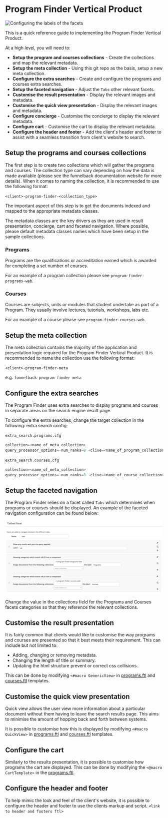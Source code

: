 # Program Finder Vertical Product

![Configuring the labels of the facets](@documentation/images/program_finder_overview.png "Configuring the labels of the facets")

This is a quick reference guide to implementing the Program Finder Vertical Product.

At a high level, you will need to:

* **Setup the program and courses collections** - Create the collections and map the relevant metadata.
* **Setup the meta collection** - Using this git repo as the basis, setup a new meta collection.
* **Configure the extra searches** - Create and configure the programs and courses extra searches.
* **Setup the faceted navigation** - Adjust the `Tabs` other relevant facets.
* **Customise the result presentation** - Display the relevant images and metadata.
* **Customise the quick view presentation** - Display the relevant images and metadata.
* **Configure concierge** - Customise the concierge to display the relevant metadata.
* **Configure cart** - Customise the cart to display the relevant metadata.
* **Configure the header and footer** - Add the client's header and footer to assist with a seamless transition from client's website to search.

## Setup the programs and courses collections

The first step is to create two collections which will gather the programs and courses. The collection type can vary depending on how the data is made available (please see the funnelback documentation website for more details). When it comes to naming the collection, it is recommended to use the following format:

`<client>-program-finder-<collection_type>`

The important aspect of this step is to get the documents indexed and mapped to the appropriate metadata classes.

The metadata classes are the key drivers as they are used in result presentation, concierge, cart and faceted navigation. Where possible, please default metadata classes names which have been setup in the sample collections.

### Programs

Programs are the qualifications or accreditation earned which is awarded for completing a set number of courses.

For an example of a program collection please see `program-finder-programs-web`.

### Courses

Courses are subjects, units or modules that student undertake as part of a Program. They usually involve lectures, tutorials, workshops, labs etc.

For an example of a course please see `program-finder-courses-web`.

## Setup the meta collection

The meta collection contains the majority of the application and presentation logic required for the Program Finder Vertical Product. It is recommended to name the collection use the following format:

`<client>-program-finder-meta`

e.g. `funnelback-program-finder-meta`

## Configure the extra searches

The Program Finder uses extra searches to display programs and courses in separate areas on the search engine result page.

To configure the extra searches, change the target collection in the following: extra search config:

`extra_search.programs.cfg`

```java
collection=<name_of_meta_collection>
query_processor_options=-num_ranks=8 -clive=<name_of_program_collection> -log=off -curator=off -spelling=off -show_qsyntax_tree=off -explain=false
```

`extra_search.courses.cfg`

```java
collection=<name_of_meta_collection>
query_processor_options=-num_ranks=8 -clive=<name_of_course_collection> -log=off -curator=off -spelling=off -show_qsyntax_tree=off -explain=false
```

## Setup the faceted navigation

The Program Finder relies on a facet called `Tabs` which determines when programs or courses should be displayed. An example of the faceted navigation configuration can be found below:

![Configuring the labels of the facets](@documentation/images/facet_labels.png "Configuring the labels of the facets")

Change the value in the collections field for the Programs and Courses facets categories so that they reference the relevant collections.

## Customise the result presentation

It is fairly common that clients would like to customise the way programs and courses are presented so that it best meets their requirement. This can include but not limited to:

* Adding, changing or removing metadata.
* Changing the length of title or summary.
* Updating the html structure prevent or correct css collisions.

This can be done by modifying `<#macro GenericView>` in [programs.ftl](_default_preview/programs.ftl) and [courses.ftl](_default_preview/courses.ftl) templates.

## Customise the quick view presentation

Quick view allows the user view more information about a particular document without them having to leave the search results page. This aims to minimise the amount of hopping back and forth between systems.

It is possible to customise how this is displayed by modifying `<#macro QuickView>` in [programs.ftl](_default_preview/programs.ftl) and [courses.ftl](_default_preview/courses.ftl) templates.


## Configure the cart

Similarly to the results presentation, it is possible to customise how programs the cart are displayed. This can be done by modifying the `<@macro CartTemplate>` in the [programs.ftl](_default_preview/programs.ftl).

## Configure the header and footer

To help mimic the look and feel of the client's website, it is possible to configure the header and footer to use the clients markup and script.
`<link to header and footers ftl>`
